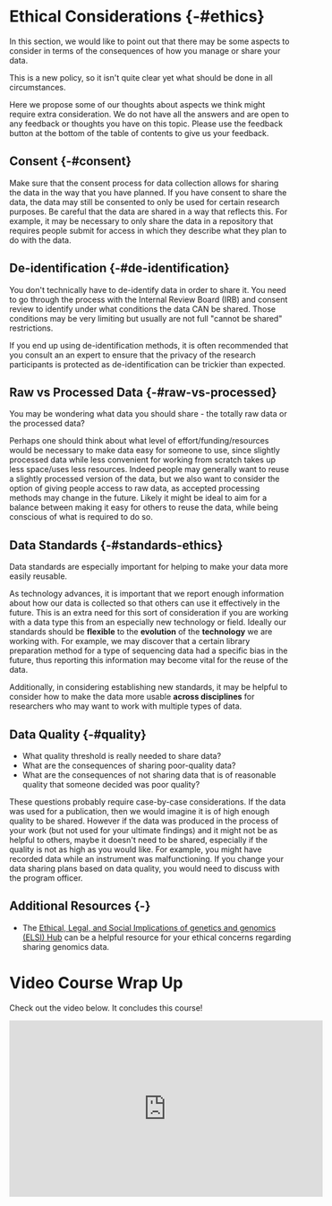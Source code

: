 # Ethical Considerations {-#ethics} 

In this section, we would like to point out that there may be some aspects to consider in terms of the consequences of how you manage or share your data. 

This is a new policy, so it isn't quite clear yet what should be done in all circumstances. 

Here we propose some of our thoughts about aspects we think might require extra consideration. We do not have all the answers and are open to any feedback or thoughts you have on this topic. Please use the feedback button at the bottom of the table of contents to give us your feedback.

## Consent {-#consent} 

Make sure that the consent process for data collection allows for sharing the data in the way that you have planned. If you have consent to share the data, the data may still be consented to only be used for certain research purposes. Be careful that the data are shared in a way that reflects this. For example, it may be necessary to only share the data in a repository that requires people submit for access in which they describe what they plan to do with the data.

## De-identification {-#de-identification} 

You don't technically have to de-identify data in order to share it. You need to go through the process with the Internal Review Board (IRB) and consent review to identify under what conditions the data CAN be shared. Those conditions may be very limiting but usually are not full "cannot be shared" restrictions.

If you end up using de-identification methods, it is often recommended that you consult an an expert to ensure that the privacy of the research participants is protected as de-identification can be trickier than expected.

## Raw vs Processed Data {-#raw-vs-processed} 

You may be wondering what data you should share - the totally raw data or the processed data?

Perhaps one should think about what level of effort/funding/resources would be necessary to make data easy for someone to use, since slightly processed data while less convenient for working from scratch takes up less space/uses less resources. Indeed people may generally want to reuse a slightly processed version of the data, but we also want to consider the option of giving people access to raw data, as accepted processing methods may change in the future. Likely it might be ideal to aim for a balance between making it easy for others to reuse the data, while being conscious of what is required to do so.

## Data Standards {-#standards-ethics} 

Data standards are especially important for helping to make your data more easily reusable.

As technology advances, it is important that we report enough information about how our data is collected so that others can use it effectively in the future. This is an extra need for this sort of consideration if you are working with a data type this from an especially new technology or field. Ideally our standards should be **flexible** to the **evolution** of the **technology** we are working with. For example, we may discover that a certain library preparation method for a type of sequencing data had a specific bias in the future, thus reporting this information may become vital for the reuse of the data. 

Additionally, in considering establishing new standards, it may be helpful to consider how to make the data more usable **across disciplines** for researchers who may want to work with multiple types of data.

## Data Quality {-#quality} 

<div class = "question">

- What quality threshold is really needed to share data? 
- What are the consequences of sharing poor-quality data? 
- What are the consequences of not sharing data that is of reasonable quality that someone decided was poor quality?

</div>

These questions probably require case-by-case considerations. If the data was used for a publication, then we would imagine it is of high enough quality to be shared. However if the data was produced in the process of your work (but not used for your ultimate findings) and it might not be as helpful to others, maybe it doesn't need to be shared, especially if the quality is not as high as you would like. For example, you might have recorded data while an instrument was malfunctioning. If you change your data sharing plans based on data quality, you would need to discuss with the program officer. 

## Additional Resources {-}

- The [Ethical, Legal, and Social Implications of genetics and genomics (ELSI) Hub](https://elsihub.org/index.php/) can be a helpful resource for your ethical concerns regarding sharing genomics data. 

# Video Course Wrap Up

Check out the video below. It concludes this course!

<iframe width="560" height="315" src="https://www.youtube-nocookie.com/embed/VFaRiC4c8V8" title="YouTube video player" frameborder="0" allow="accelerometer; autoplay; clipboard-write; encrypted-media; gyroscope; picture-in-picture" allowfullscreen></iframe>

